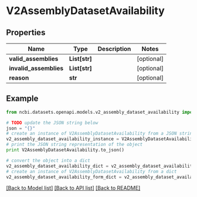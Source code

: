 # V2AssemblyDatasetAvailability


## Properties

Name | Type | Description | Notes
------------ | ------------- | ------------- | -------------
**valid_assemblies** | **List[str]** |  | [optional] 
**invalid_assemblies** | **List[str]** |  | [optional] 
**reason** | **str** |  | [optional] 

## Example

```python
from ncbi.datasets.openapi.models.v2_assembly_dataset_availability import V2AssemblyDatasetAvailability

# TODO update the JSON string below
json = "{}"
# create an instance of V2AssemblyDatasetAvailability from a JSON string
v2_assembly_dataset_availability_instance = V2AssemblyDatasetAvailability.from_json(json)
# print the JSON string representation of the object
print V2AssemblyDatasetAvailability.to_json()

# convert the object into a dict
v2_assembly_dataset_availability_dict = v2_assembly_dataset_availability_instance.to_dict()
# create an instance of V2AssemblyDatasetAvailability from a dict
v2_assembly_dataset_availability_form_dict = v2_assembly_dataset_availability.from_dict(v2_assembly_dataset_availability_dict)
```
[[Back to Model list]](../README.md#documentation-for-models) [[Back to API list]](../README.md#documentation-for-api-endpoints) [[Back to README]](../README.md)


